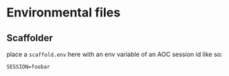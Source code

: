 # Environmental files

## Scaffolder

place a `scaffold.env` here with an env variable of an AOC session id like so:

```env
SESSION=foobar
```
